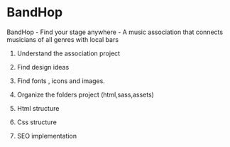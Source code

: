 # BandHop
BandHop - Find your stage anywhere - A music association that connects musicians of all genres with local bars

1. Understand the association project

2. Find design ideas 

3. Find fonts , icons and images.

4. Organize the folders project (html,sass,assets)

4. Html structure

5. Css structure

6. SEO implementation





